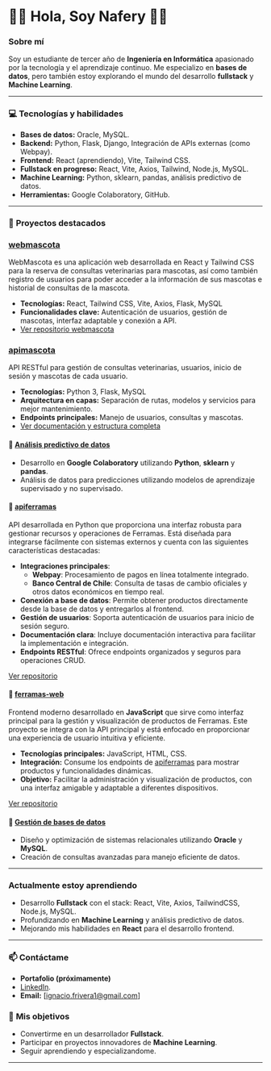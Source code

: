 # 👨‍💻 Hola, Soy Nafery 👋🏻

### Sobre mí
Soy un estudiante de tercer año de **Ingeniería en Informática** apasionado por la tecnología y el aprendizaje continuo. Me especializo en **bases de datos**, pero también estoy explorando el mundo del desarrollo **fullstack** y **Machine Learning**.

---

### 💻 **Tecnologías y habilidades**
- **Bases de datos:** Oracle, MySQL.
- **Backend:** Python, Flask, Django, Integración de APIs externas (como Webpay).
- **Frontend:** React (aprendiendo), Vite, Tailwind CSS.
- **Fullstack en progreso:** React, Vite, Axios, Tailwind, Node.js, MySQL.
- **Machine Learning:** Python, sklearn, pandas, análisis predictivo de datos.
- **Herramientas:** Google Colaboratory, GitHub.

---

### 🚀 **Proyectos destacados**

### [webmascota](https://github.com/Nafery/webmascota)
WebMascota es una aplicación web desarrollada en React y Tailwind CSS para la reserva de consultas veterinarias para mascotas,
así como también registro de usuarios para poder acceder a la información de sus mascotas e historial de consultas de la mascota.

- **Tecnologías:** React, Tailwind CSS, Vite, Axios, Flask, MySQL
- **Funcionalidades clave:** Autenticación de usuarios, gestión de mascotas, interfaz adaptable y conexión a API.
- [Ver repositorio webmascota](https://github.com/Nafery/webmascota)

### [apimascota](https://github.com/Nafery/apimascota)
API RESTful para gestión de consultas veterinarias, usuarios, inicio de sesión y mascotas de cada usuario.

- **Tecnologías:** Python 3, Flask, MySQL
- **Arquitectura en capas:** Separación de rutas, modelos y servicios para mejor mantenimiento.
- **Endpoints principales:** Manejo de usuarios, consultas y mascotas.
- [Ver documentación y estructura completa](https://github.com/Nafery/apimascota)

#### 🔗 **[Análisis predictivo de datos](#)**
- Desarrollo en **Google Colaboratory** utilizando **Python**, **sklearn** y **pandas**.
- Análisis de datos para predicciones utilizando modelos de aprendizaje supervisado y no supervisado.

#### 🔗 [apiferramas](https://github.com/Nafery/apiferramas)
API desarrollada en Python que proporciona una interfaz robusta para gestionar recursos y operaciones de Ferramas. Está diseñada para integrarse fácilmente con sistemas externos y cuenta con las siguientes características destacadas:

- **Integraciones principales**:
  - **Webpay**: Procesamiento de pagos en línea totalmente integrado.
  - **Banco Central de Chile**: Consulta de tasas de cambio oficiales y otros datos económicos en tiempo real.
- **Conexión a base de datos**: Permite obtener productos directamente desde la base de datos y entregarlos al frontend.
- **Gestión de usuarios**: Soporta autenticación de usuarios para inicio de sesión seguro.
- **Documentación clara**: Incluye documentación interactiva para facilitar la implementación e integración.
- **Endpoints RESTful**: Ofrece endpoints organizados y seguros para operaciones CRUD.

[Ver repositorio](https://github.com/Nafery/apiferramas)

#### 🔗 [ferramas-web](https://github.com/Nafery/ferramas-web)
Frontend moderno desarrollado en **JavaScript** que sirve como interfaz principal para la gestión y visualización de productos de Ferramas. Este proyecto se integra con la API principal y está enfocado en proporcionar una experiencia de usuario intuitiva y eficiente.

- **Tecnologías principales:** JavaScript, HTML, CSS.
- **Integración:** Consume los endpoints de [apiferramas](https://github.com/Nafery/apiferramas) para mostrar productos y funcionalidades dinámicas.
- **Objetivo:** Facilitar la administración y visualización de productos, con una interfaz amigable y adaptable a diferentes dispositivos.

[Ver repositorio](https://github.com/Nafery/ferramas-web)

#### 🔗 **[Gestión de bases de datos](#)**
- Diseño y optimización de sistemas relacionales utilizando **Oracle** y **MySQL**.
- Creación de consultas avanzadas para manejo eficiente de datos.

---

### **Actualmente estoy aprendiendo**
- Desarrollo **Fullstack** con el stack: React, Vite, Axios, TailwindCSS, Node.js, MySQL.
- Profundizando en **Machine Learning** y análisis predictivo de datos.
- Mejorando mis habilidades en **React** para el desarrollo frontend.

---

### 📫 **Contáctame**
- **Portafolio (próximamente)**
- [LinkedIn](https://www.linkedin.com/in/ignacio-fern%C3%A1ndez-rivera-00745b293/).
- **Email:** [ignacio.frivera1@gmail.com]

### 🎯 **Mis objetivos**
- Convertirme en un desarrollador **Fullstack**.
- Participar en proyectos innovadores de **Machine Learning**.
- Seguir aprendiendo y especializandome.

---
